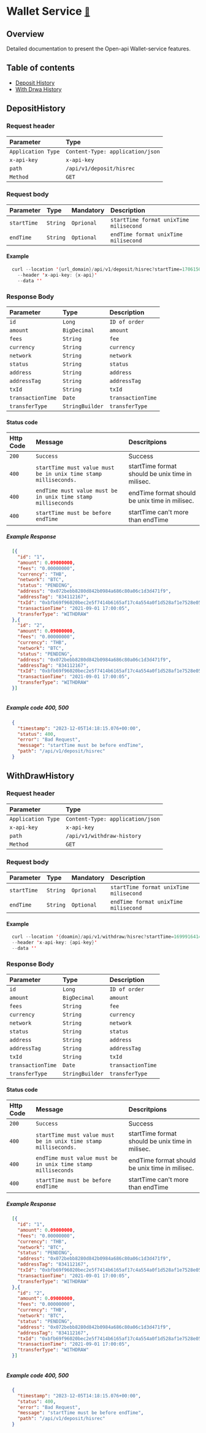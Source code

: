 # Wallet Service  <span style="font-size: 0.8em;">[🚀](../Readme.md#software-development-api-documents)</span>

## Overview
Detailed documentation to present the Open-api Wallet-service features.

## Table of contents

* [Deposit History](#deposithistory)
* [With Drwa History](#withdrawhistory)

## DepositHistory

### Request header

| Parameter | Type     |
| :-------- | :------- |
| `Application Type` | `Content-Type: application/json`     |
| `x-api-key` | `x-api-key`     |
| `path` | `/api/v1/deposit/hisrec`     |
| `Method` | `GET`     |

### Request body

| Parameter | Type     | Mandatory | Description                |
| :-------- | :------- | :--------   | :------------------------- |
| `startTime` | `String` |  `Oprional`  | `startTime format unixTime milisecond` |
| `endTime` | `String`  | `Optional`  | `endTime format unixTime milisecond` |

#### Example

``` java
  curl --location '{url_domain}/api/v1/deposit/hisrec?startTime=1706150442000&endTime=1706150442000' 
    --header 'x-api-key: {x-api}'
    --data ''
```

### Response Body

| Parameter | Type     | Description                |
| :-------- | :------- | :------------------------- |
| `id` | `Long`     | `ID of order` |
| `amount` | `BigDecimal`     | `amount` |
| `fees` | `String`     | `fee` |
| `currency` | `String`     | `currency` |
| `network` | `String`     | `network` |
| `status` | `String`     | `status` |
| `address` | `String`     | `address` |
| `addressTag` | `String`     | `addressTag` |
| `txId` | `String`     | `txId` |
| `transactionTime` | `Date`     | `transactionTime` |
| `transferType` | `StringBuilder`     | `transferType` |

#### Status code

| Http Code | Message                |  Descritpions  |
| :-------- | :------------------------- |  :---------------------  |
| `200`     | `Success`                  |  Success     |
| `400`     | `startTime must value must be in unix time stamp milliseconds.` | startTime format should be unix time in milisec. | 
| `400`     | `endTime must value must be in unix time stamp milliseconds`   |  endTime format should be unix time in milisec.  |
| `400`     | `startTime must be before endTime`   |  startTime can't more than endTime  |

##### Example Response

```json
  [{
    "id": "1",
    "amount": 0.09000000,
    "fees": "0.00000000",
    "currency": "THB",
    "network": "BTC",
    "status": "PENDING",
    "address": "0x072bebb8280d842b0984a686c80a06c1d3d471f9",
    "addressTag": "834112167",
    "txId": "0xbfb69f96020bec2e5f7414b6165af17c4a554a0f1d528af1e7528e05fff53321",
    "transactionTime": "2021-09-01 17:00:05",
    "transferType": "WITHDRAW"
  },{
    "id": "2",
    "amount": 0.09000000,
    "fees": "0.00000000",
    "currency": "THB",
    "network": "BTC",
    "status": "PENDING",
    "address": "0x072bebb8280d842b0984a686c80a06c1d3d471f9",
    "addressTag": "834112167",
    "txId": "0xbfb69f96020bec2e5f7414b6165af17c4a554a0f1d528af1e7528e05fff53321",
    "transactionTime": "2021-09-01 17:00:05",
    "transferType": "WITHDRAW"
  }]
    
```

##### Example code 400, 500

``` Json
  {
    "timestamp": "2023-12-05T14:18:15.076+00:00",
    "status": 400,
    "error": "Bad Request",
    "message": "startTime must be before endTime",
    "path": "/api/v1/deposit/hisrec"
  }
```

## WithDrawHistory

### Request header

| Parameter | Type     |
| :-------- | :------- |
| `Application Type` | `Content-Type: application/json`     |
| `x-api-key` | `x-api-key`     |
| `path` | `/api/v1/withdraw-history`     |
| `Method` | `GET`     |

### Request body

| Parameter | Type     | Mandatory | Description                |
| :-------- | :------- | :--------   | :------------------------- |
| `startTime` | `String` |  `Oprional`  | `startTime format unixTime milisecond` |
| `endTime` | `String`  | `Optional`  | `endTime format unixTime milisecond` |

#### Example

``` java
  curl --location '{doamin}/api/v1/withdraw/hisrec?startTime=1699916414000&endTime=1999916414000' 
  --header 'x-api-key: {api-key}' 
  --data ''
```

### Response Body

| Parameter | Type     | Description                |
| :-------- | :------- | :------------------------- |
| `id` | `Long`     | `ID of order` |
| `amount` | `BigDecimal`     | `amount` |
| `fees` | `String`     | `fee` |
| `currency` | `String`     | `currency` |
| `network` | `String`     | `network` |
| `status` | `String`     | `status` |
| `address` | `String`     | `address` |
| `addressTag` | `String`     | `addressTag` |
| `txId` | `String`     | `txId` |
| `transactionTime` | `Date`     | `transactionTime` |
| `transferType` | `StringBuilder`     | `transferType` |

#### Status code

| Http Code | Message                |  Descritpions  |
| :-------- | :------------------------- |  :---------------------  |
| `200`     | `Success`                  |  Success     |
| `400`     | `startTime must value must be in unix time stamp milliseconds.` | startTime format should be unix time in milisec. | 
| `400`     | `endTime must value must be in unix time stamp milliseconds`   |  endTime format should be unix time in milisec.  |
| `400`     | `startTime must be before endTime`   |  startTime can't more than endTime  |

##### Example Response

```json
  [{
    "id": "1",
    "amount": 0.09000000,
    "fees": "0.00000000",
    "currency": "THB",
    "network": "BTC",
    "status": "PENDING",
    "address": "0x072bebb8280d842b0984a686c80a06c1d3d471f9",
    "addressTag": "834112167",
    "txId": "0xbfb69f96020bec2e5f7414b6165af17c4a554a0f1d528af1e7528e05fff53321",
    "transactionTime": "2021-09-01 17:00:05",
    "transferType": "WITHDRAW"
  },{
    "id": "2",
    "amount": 0.09000000,
    "fees": "0.00000000",
    "currency": "THB",
    "network": "BTC",
    "status": "PENDING",
    "address": "0x072bebb8280d842b0984a686c80a06c1d3d471f9",
    "addressTag": "834112167",
    "txId": "0xbfb69f96020bec2e5f7414b6165af17c4a554a0f1d528af1e7528e05fff53321",
    "transactionTime": "2021-09-01 17:00:05",
    "transferType": "WITHDRAW"
  }]
    
```

##### Example code 400, 500

``` Json
  {
    "timestamp": "2023-12-05T14:18:15.076+00:00",
    "status": 400,
    "error": "Bad Request",
    "message": "startTime must be before endTime",
    "path": "/api/v1/deposit/hisrec"
  }
```